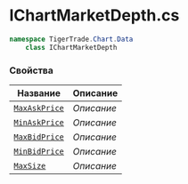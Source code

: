 
# IChartMarketDepth.cs
```csharp
namespace TigerTrade.Chart.Data  
    class IChartMarketDepth
```

### Свойства
| Название | Описание |
| --- | --- |
| [`MaxAskPrice`](./Свойства/MaxAskPrice.md) | *Описание* |
| [`MinAskPrice`](./Свойства/MinAskPrice.md) | *Описание* |
| [`MaxBidPrice`](./Свойства/MaxBidPrice.md) | *Описание* |
| [`MinBidPrice`](./Свойства/MinBidPrice.md) | *Описание* |
| [`MaxSize`](./Свойства/MaxSize.md) | *Описание* |
